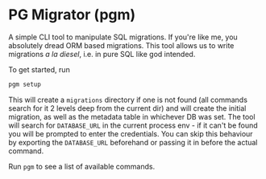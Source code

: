 # PG Migrator (pgm)

A simple CLI tool to manipulate SQL migrations. If you're like me, you absolutely dread ORM based migrations. This tool allows us to write migrations *a la diesel*, i.e. in pure SQL like god intended.

To get started, run

```bash
pgm setup
```

This will create a `migrations` directory if one is not found (all commands search for it 2 levels deep from the current dir) and will create the initial migration, as well as the metadata table in whichever DB was set.
The tool will search for `DATABASE_URL` in the current process env - if it can't be found you will be prompted to enter the credentials. You can skip this behaviour by exporting the `DATABASE_URL` beforehand or passing it in before the actual command.

Run `pgm` to see a list of available commands.
